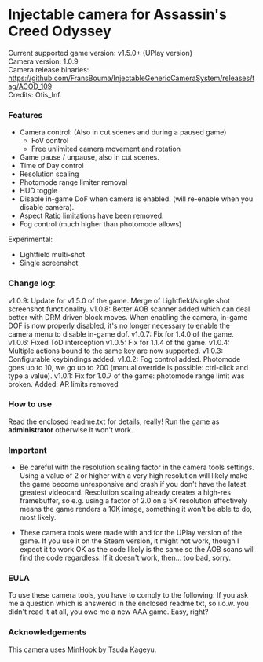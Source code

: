 Injectable camera for Assassin's Creed Odyssey
============================

Current supported game version: v1.5.0+ (UPlay version)  
Camera version: 1.0.9  
Camera release binaries: https://github.com/FransBouma/InjectableGenericCameraSystem/releases/tag/ACOD_109  
Credits: Otis_Inf. 

### Features

- Camera control: (Also in cut scenes and during a paused game)
	- FoV control
	- Free unlimited camera movement and rotation 
- Game pause / unpause, also in cut scenes. 
- Time of Day control
- Resolution scaling
- Photomode range limiter removal
- HUD toggle
- Disable in-game DoF when camera is enabled. (will re-enable when you disable camera).
- Aspect Ratio limitations have been removed.
- Fog control (much higher than photomode allows)

Experimental:
- Lightfield multi-shot
- Single screenshot

### Change log:
v1.0.9: Update for v1.5.0 of the game. Merge of Lightfield/single shot screenshot functionality.
v1.0.8: Better AOB scanner added which can deal better with DRM driven block moves. When enabling the camera, in-game DOF is now properly disabled, 
it's no longer necessary to enable the camera menu to disable in-game dof. 
v1.0.7: Fix for 1.4.0 of the game.
v1.0.6: Fixed ToD interception
v1.0.5: Fix for 1.1.4 of the game. 
v1.0.4: Multiple actions bound to the same key are now supported.
v1.0.3: Configurable keybindings added.
v1.0.2: Fog control added. Photomode goes up to 10, we go up to 200 (manual override is possible: ctrl-click and type a value). 
v1.0.1: Fix for 1.0.7 of the game: photomode range limit was broken. Added: AR limits removed 

### How to use
Read the enclosed readme.txt for details, really! Run the game as **administrator** otherwise it won't work.

### Important
* Be careful with the resolution scaling factor in the camera tools settings. Using a value of 2 or higher with a very 
high resolution will likely make the game become unresponsive and crash if you don't have the latest greatest videocard.
Resolution scaling already creates a high-res framebuffer, so e.g. using a factor of 2.0 on a 5K resolution effectively
means the game renders a 10K image, something it won't be able to do, most likely.

* These camera tools were made with and for the UPlay version of the game. If you use it on the Steam version, it might not
work, though I expect it to work OK as the code likely is the same so the AOB scans will find the code regardless. If it doesn't
work, then... too bad, sorry.

### EULA
To use these camera tools, you have to comply to the following:
If you ask me a question which is answered in the enclosed readme.txt, so i.o.w. you didn't read it at all, 
you owe me a new AAA game. Easy, right? 

### Acknowledgements
This camera uses [MinHook](https://github.com/TsudaKageyu/minhook) by Tsuda Kageyu.
